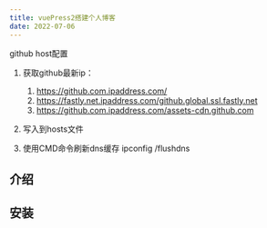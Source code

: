 ```yaml
---
title: vuePress2搭建个人博客
date: 2022-07-06
---
```

github host配置
1. 获取github最新ip：
    1. https://github.com.ipaddress.com/
    2. https://fastly.net.ipaddress.com/github.global.ssl.fastly.net
    3. https://github.com.ipaddress.com/assets-cdn.github.com
2. 写入到hosts文件
    
3. 使用CMD命令刷新dns缓存
    ipconfig /flushdns


## 介绍

## 安装

